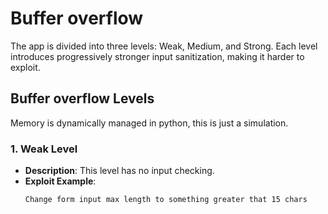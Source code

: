 # Buffer overflow

The app is divided into three levels: Weak, Medium, and Strong. Each level introduces progressively stronger input sanitization, making it harder to exploit.

## Buffer overflow Levels
Memory is dynamically managed in python, this is just a simulation.
### 1. Weak Level
- **Description**: This level has no input checking.
- **Exploit Example**:
  ```
  Change form input max length to something greater that 15 chars
  ```